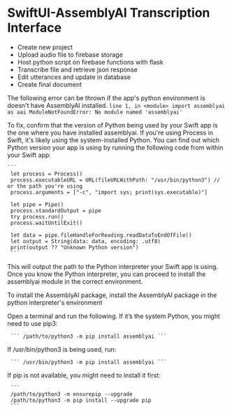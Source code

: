 #  SwiftUI-AssemblyAI Transcription Interface

 - Create new project
 - Upload audio file to firebase storage
 - Host python script on firebase functions with flask
 - Transcribe file and retrieve json response
 - Edit utterances and update in database
 - Create final document
 
 The following error can be thrown if the app's python environment is doesn't have AssemblyAI installed.
     ```
     line 1, in <module>
         import assemblyai as aai
     ModuleNotFoundError: No module named 'assemblyai'
     ```
 
 To fix, confirm that the version of Python being used by your Swift app is the one where you have installed assemblyai. If you're using Process in Swift, it's likely using the system-installed Python. You can find out which Python version your app is using by running the following code from within your Swift app:

    ```
     let process = Process()
     process.executableURL = URL(fileURLWithPath: "/usr/bin/python3") // or the path you're using
     process.arguments = ["-c", "import sys; print(sys.executable)"]

     let pipe = Pipe()
     process.standardOutput = pipe
     try process.run()
     process.waitUntilExit()

     let data = pipe.fileHandleForReading.readDataToEndOfFile()
     let output = String(data: data, encoding: .utf8)
     print(output ?? "Unknown Python version")
     ```
 
 This will output the path to the Python interpreter your Swift app is using. Once you know the Python interpreter, you can proceed to install the assemblyai module in the correct environment.
 
 To install the AssemblyAI package, install the AssemblyAI package in the python interpreter's environment


 Open a terminal and run the following. If it’s the system Python, you might need to use pip3:

     ``` /path/to/python3 -m pip install assemblyai ```

 If /usr/bin/python3 is being used, run:

     ``` /usr/bin/python3 -m pip install assemblyai ```
 
 
 If pip is not available, you might need to install it first:

     ```
     /path/to/python3 -m ensurepip --upgrade
     /path/to/python3 -m pip install --upgrade pip
     ```
